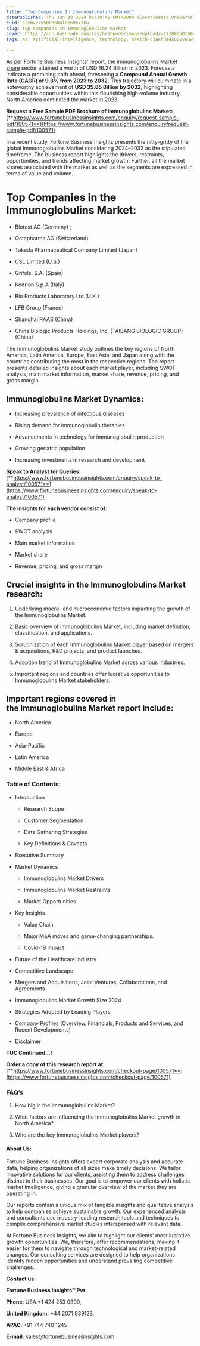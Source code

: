 ```yaml
---
title: "Top Companies In Immunoglobulins Market"
datePublished: Thu Jun 20 2024 06:30:42 GMT+0000 (Coordinated Universal Time)
cuid: clxmvv75500060alce69e77ku
slug: top-companies-in-immunoglobulins-market
cover: https://cdn.hashnode.com/res/hashnode/image/upload/v1718865010866/6938c367-4b78-4cd4-ab49-fc429f99b4a8.png
tags: ai, artificial-intelligence, technology, health-cjaeh844x02vvo3wtj5r2s75q, healthcare

---
```


As per Fortune Business Insights’ report, the [immunoglobulins Market share](https://www.fortunebusinessinsights.com/industry-reports/immunoglobulins-market-100571) sector attained a worth of USD 16.24 Billion in 2023. Forecasts indicate a promising path ahead, foreseeing a **Compound Annual Growth Rate (CAGR) of 9.3% from 2023 to 2032.** This trajectory will culminate in a noteworthy achievement of **USD 35.85 Billion by 2032,** highlighting considerable opportunities within this flourishing high-volume industry. North America dominated the market in 2023.

**Request a Free Sample PDF Brochure of Immunoglobulins Market:** [**https://www.fortunebusinessinsights.com/enquiry/request-sample-pdf/100571**](https://www.fortunebusinessinsights.com/enquiry/request-sample-pdf/100571)

In a recent study, Fortune Business Insights presents the nitty-gritty of the global Immunoglobulins Market considering 2024–2032 as the stipulated timeframe. The business report highlights the drivers, restraints, opportunities, and trends affecting market growth. Further, all the market shares associated with the market as well as the segments are expressed in terms of value and volume.

# **Top Companies in the Immunoglobulins Market:**

* Biotest AG (Germany) ;
    
* Octapharma AG (Switzerland)
    
* Takeda Pharmaceutical Company Limited (Japan)
    
* CSL Limited (U.S.)
    
* Grifols, S.A. (Spain)
    
* Kedrion S.p.A (Italy)
    
* Bio Products Laboratory Ltd.(U.K.)
    
* LFB Group (France)
    
* Shanghai RAAS (China)
    
* China Biologic Products Holdings, Inc, (TAIBANG BIOLOGIC GROUP) (China)
    

The Immunoglobulins Market study outlines the key regions of North America, Latin America, Europe, East Asia, and Japan along with the countries contributing the most in the respective regions. The report presents detailed insights about each market player, including SWOT analysis, main market information, market share, revenue, pricing, and gross margin.

## Immunoglobulins Market **Dynamics**:

* Increasing prevalence of infectious diseases
    
* Rising demand for immunoglobulin therapies
    
* Advancements in technology for immunoglobulin production
    
* Growing geriatric population
    
* Increasing investments in research and development
    

**Speak to Analyst for Queries:** [**https://www.fortunebusinessinsights.com/enquiry/speak-to-analyst/100571**](https://www.fortunebusinessinsights.com/enquiry/speak-to-analyst/100571)

**The insights for each vendor consist of:**

* Company profile
    
* SWOT analysis
    
* Main market information
    
* Market share
    
* Revenue, pricing, and gross margin
    

## **Crucial insights in the Immunoglobulins Market research:**

1. Underlying macro- and microeconomic factors impacting the growth of the Immunoglobulins Market.
    
2. Basic overview of Immunoglobulins Market, including market definition, classification, and applications.
    
3. Scrutinization of each Immunoglobulins Market player based on mergers & acquisitions, R&D projects, and product launches.
    
4. Adoption trend of Immunoglobulins Market across various industries.
    
5. Important regions and countries offer lucrative opportunities to Immunoglobulins Market stakeholders.
    

## **Important regions covered in the Immunoglobulins Market report include:**

* North America
    
* Europe
    
* Asia-Pacific
    
* Latin America
    
* Middle East & Africa
    

### **Table of Contents:**

* Introduction
    
    * Research Scope
        
    * Customer Segmentation
        
    * Data Gathering Strategies
        
    * Key Definitions & Caveats
        
* Executive Summary
    
* Market Dynamics
    
    * Immunoglobulins Market Drivers
        
    * Immunoglobulins Market Restraints
        
    * Market Opportunities
        
* Key Insights
    
    * Value Chain
        
    * Major M&A moves and game-changing partnerships.
        
    * Covid-19 Impact
        
* Future of the Healthcare Industry
    
* Competitive Landscape
    
* Mergers and Acquisitions, Joint Ventures, Collaborations, and Agreements
    
* Immunoglobulins Market Growth Size 2024
    
* Strategies Adopted by Leading Players
    
* Company Profiles (Overview, Financials, Products and Services, and Recent Developments)
    
* Disclaimer
    

**TOC Continued…!**

**Order a copy of this research report at:** [**https://www.fortunebusinessinsights.com/checkout-page/100571**](https://www.fortunebusinessinsights.com/checkout-page/100571)

### **FAQ’s**

1. How big is the Immunoglobulins Market?
    
2. What factors are influencing the Immunoglobulins Market growth in North America?
    
3. Who are the key Immunoglobulins Market players?
    

#### **About Us:**

Fortune Business Insights offers expert corporate analysis and accurate data, helping organizations of all sizes make timely decisions. We tailor innovative solutions for our clients, assisting them to address challenges distinct to their businesses. Our goal is to empower our clients with holistic market intelligence, giving a granular overview of the market they are operating in.

Our reports contain a unique mix of tangible insights and qualitative analysis to help companies achieve sustainable growth. Our experienced analysts and consultants use industry-leading research tools and techniques to compile comprehensive market studies interspersed with relevant data.

At Fortune Business Insights, we aim to highlight our clients' most lucrative growth opportunities. We, therefore, offer recommendations, making it easier for them to navigate through technological and market-related changes. Our consulting services are designed to help organizations identify hidden opportunities and understand prevailing competitive challenges.

**Contact us:**

**Fortune Business Insights™ Pvt.**

**Phone**: USA:+1 424 253 0390,

**United Kingdom**: +44 2071 939123,

**APAC**: +91 744 740 1245

**E-mail:** [sales@fortunebusinessinsights.com](mailto:sales@fortunebusinessinsights.com)